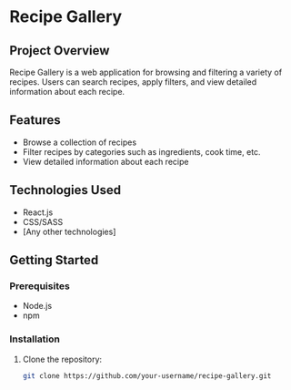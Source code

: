 # Recipe Gallery

## Project Overview

Recipe Gallery is a web application for browsing and filtering a variety of recipes. Users can search recipes, apply filters, and view detailed information about each recipe.

## Features

- Browse a collection of recipes
- Filter recipes by categories such as ingredients, cook time, etc.
- View detailed information about each recipe

## Technologies Used

- React.js
- CSS/SASS
- [Any other technologies]

## Getting Started

### Prerequisites

- Node.js
- npm

### Installation

1. Clone the repository:
   ```bash
   git clone https://github.com/your-username/recipe-gallery.git
   ```
